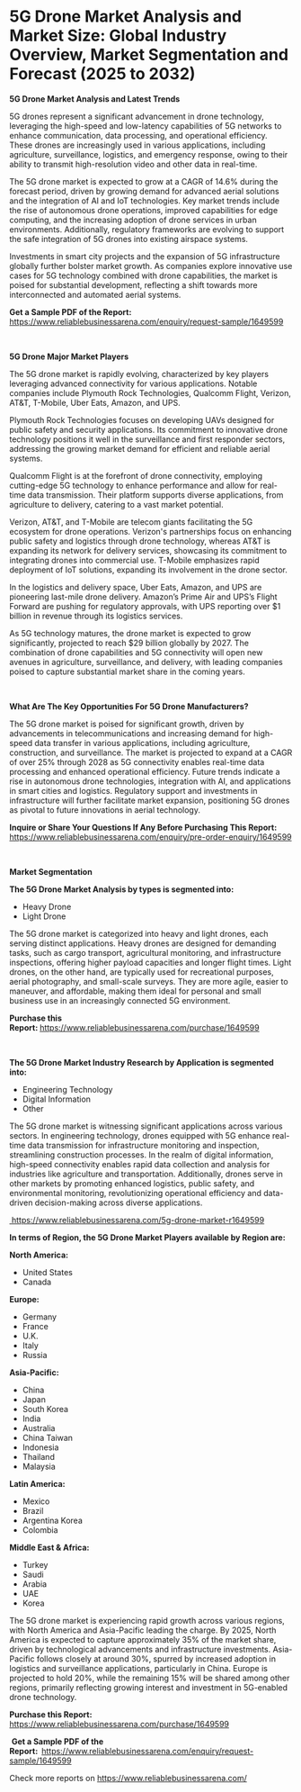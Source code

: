 <p><h1>5G Drone Market Analysis and Market Size: Global Industry Overview, Market Segmentation and Forecast (2025 to 2032)</h1></p><p><strong>5G Drone Market Analysis and Latest Trends</strong></p>
<p><p>5G drones represent a significant advancement in drone technology, leveraging the high-speed and low-latency capabilities of 5G networks to enhance communication, data processing, and operational efficiency. These drones are increasingly used in various applications, including agriculture, surveillance, logistics, and emergency response, owing to their ability to transmit high-resolution video and other data in real-time.</p><p>The 5G drone market is expected to grow at a CAGR of 14.6% during the forecast period, driven by growing demand for advanced aerial solutions and the integration of AI and IoT technologies. Key market trends include the rise of autonomous drone operations, improved capabilities for edge computing, and the increasing adoption of drone services in urban environments. Additionally, regulatory frameworks are evolving to support the safe integration of 5G drones into existing airspace systems.</p><p>Investments in smart city projects and the expansion of 5G infrastructure globally further bolster market growth. As companies explore innovative use cases for 5G technology combined with drone capabilities, the market is poised for substantial development, reflecting a shift towards more interconnected and automated aerial systems.</p></p>
<p><strong>Get a Sample PDF of the Report:&nbsp;</strong> <a href="https://www.reliablebusinessarena.com/enquiry/request-sample/1649599?utm_campaign=1871&utm_medium=2&utm_source=Github&utm_content=ia&utm_term=09042025&utm_id=5g-drone">https://www.reliablebusinessarena.com/enquiry/request-sample/1649599</a></p>
<p>&nbsp;</p>
<p><strong>5G Drone Major Market Players</strong></p>
<p><p>The 5G drone market is rapidly evolving, characterized by key players leveraging advanced connectivity for various applications. Notable companies include Plymouth Rock Technologies, Qualcomm Flight, Verizon, AT&T, T-Mobile, Uber Eats, Amazon, and UPS.</p><p>Plymouth Rock Technologies focuses on developing UAVs designed for public safety and security applications. Its commitment to innovative drone technology positions it well in the surveillance and first responder sectors, addressing the growing market demand for efficient and reliable aerial systems.</p><p>Qualcomm Flight is at the forefront of drone connectivity, employing cutting-edge 5G technology to enhance performance and allow for real-time data transmission. Their platform supports diverse applications, from agriculture to delivery, catering to a vast market potential.</p><p>Verizon, AT&T, and T-Mobile are telecom giants facilitating the 5G ecosystem for drone operations. Verizon's partnerships focus on enhancing public safety and logistics through drone technology, whereas AT&T is expanding its network for delivery services, showcasing its commitment to integrating drones into commercial use. T-Mobile emphasizes rapid deployment of IoT solutions, expanding its involvement in the drone sector.</p><p>In the logistics and delivery space, Uber Eats, Amazon, and UPS are pioneering last-mile drone delivery. Amazon’s Prime Air and UPS’s Flight Forward are pushing for regulatory approvals, with UPS reporting over $1 billion in revenue through its logistics services.</p><p>As 5G technology matures, the drone market is expected to grow significantly, projected to reach $29 billion globally by 2027. The combination of drone capabilities and 5G connectivity will open new avenues in agriculture, surveillance, and delivery, with leading companies poised to capture substantial market share in the coming years.</p></p>
<p>&nbsp;</p>
<p><strong>What Are The Key Opportunities For 5G Drone Manufacturers?</strong></p>
<p><p>The 5G drone market is poised for significant growth, driven by advancements in telecommunications and increasing demand for high-speed data transfer in various applications, including agriculture, construction, and surveillance. The market is projected to expand at a CAGR of over 25% through 2028 as 5G connectivity enables real-time data processing and enhanced operational efficiency. Future trends indicate a rise in autonomous drone technologies, integration with AI, and applications in smart cities and logistics. Regulatory support and investments in infrastructure will further facilitate market expansion, positioning 5G drones as pivotal to future innovations in aerial technology.</p></p>
<p><strong>Inquire or Share Your Questions If Any Before Purchasing This Report:</strong> <a href="https://www.reliablebusinessarena.com/enquiry/pre-order-enquiry/1649599?utm_campaign=1871&utm_medium=2&utm_source=Github&utm_content=ia&utm_term=09042025&utm_id=5g-drone">https://www.reliablebusinessarena.com/enquiry/pre-order-enquiry/1649599</a></p>
<p>&nbsp;</p>
<p><strong>Market Segmentation</strong></p>
<p><strong>The 5G Drone Market Analysis by types is segmented into:</strong></p>
<p><ul><li>Heavy Drone</li><li>Light Drone</li></ul></p>
<p><p>The 5G drone market is categorized into heavy and light drones, each serving distinct applications. Heavy drones are designed for demanding tasks, such as cargo transport, agricultural monitoring, and infrastructure inspections, offering higher payload capacities and longer flight times. Light drones, on the other hand, are typically used for recreational purposes, aerial photography, and small-scale surveys. They are more agile, easier to maneuver, and affordable, making them ideal for personal and small business use in an increasingly connected 5G environment.</p></p>
<p><strong>Purchase this Report:&nbsp;</strong><a href="https://www.reliablebusinessarena.com/purchase/1649599?utm_campaign=1871&utm_medium=2&utm_source=Github&utm_content=ia&utm_term=09042025&utm_id=5g-drone">https://www.reliablebusinessarena.com/purchase/1649599</a></p>
<p>&nbsp;</p>
<p><strong>The 5G Drone Market Industry Research by Application is segmented into:</strong></p>
<p><ul><li>Engineering Technology</li><li>Digital Information</li><li>Other</li></ul></p>
<p><p>The 5G drone market is witnessing significant applications across various sectors. In engineering technology, drones equipped with 5G enhance real-time data transmission for infrastructure monitoring and inspection, streamlining construction processes. In the realm of digital information, high-speed connectivity enables rapid data collection and analysis for industries like agriculture and transportation. Additionally, drones serve in other markets by promoting enhanced logistics, public safety, and environmental monitoring, revolutionizing operational efficiency and data-driven decision-making across diverse applications.</p></p>
<p><a href="https://www.reliablebusinessarena.com/5g-drone-market-r1649599?utm_campaign=1871&utm_medium=2&utm_source=Github&utm_content=ia&utm_term=09042025&utm_id=5g-drone">&nbsp;https://www.reliablebusinessarena.com/5g-drone-market-r1649599</a></p>
<p><strong>In terms of Region, the 5G Drone Market Players available by Region are:</strong></p>
<p>
    <p> <strong> North America: </strong>
        <ul>
            <li>United States</li>
            <li>Canada</li>
        </ul>
        </p> 
    <p> <strong> Europe: </strong>
        <ul>
            <li>Germany</li>
            <li>France</li>
            <li>U.K.</li>
            <li>Italy</li>
            <li>Russia</li>
        </ul>
        </p> 
    <p> <strong> Asia-Pacific: </strong>
        <ul>
            <li>China</li>
            <li>Japan</li>
            <li>South Korea</li>
            <li>India</li>
            <li>Australia</li>
            <li>China Taiwan</li>
            <li>Indonesia</li>
            <li>Thailand</li>
            <li>Malaysia</li>
        </ul>
        </p> 
    <p> <strong> Latin America: </strong>
        <ul>
            <li>Mexico</li>
            <li>Brazil</li>
            <li>Argentina Korea</li>
            <li>Colombia</li>
        </ul>
        </p> 
    <p> <strong> Middle East & Africa: </strong>
        <ul>
            <li>Turkey</li>
            <li>Saudi</li>
            <li>Arabia</li>
            <li>UAE</li>
            <li>Korea</li>
        </ul>
    </p>
    </p>
<p><p>The 5G drone market is experiencing rapid growth across various regions, with North America and Asia-Pacific leading the charge. By 2025, North America is expected to capture approximately 35% of the market share, driven by technological advancements and infrastructure investments. Asia-Pacific follows closely at around 30%, spurred by increased adoption in logistics and surveillance applications, particularly in China. Europe is projected to hold 20%, while the remaining 15% will be shared among other regions, primarily reflecting growing interest and investment in 5G-enabled drone technology.</p></p>
<p><strong>Purchase this Report: </strong><a href="https://www.reliablebusinessarena.com/purchase/1649599?utm_campaign=1871&utm_medium=2&utm_source=Github&utm_content=ia&utm_term=09042025&utm_id=5g-drone">https://www.reliablebusinessarena.com/purchase/1649599</a></p>
<p>&nbsp;<strong>Get a Sample PDF of the Report:&nbsp;&nbsp;</strong><a href="https://www.reliablebusinessarena.com/enquiry/request-sample/1649599?utm_campaign=1871&utm_medium=2&utm_source=Github&utm_content=ia&utm_term=09042025&utm_id=5g-drone">https://www.reliablebusinessarena.com/enquiry/request-sample/1649599</a></p>
<p><strong></strong></p>
<p>Check more reports on <a href="https://www.reliablebusinessarena.com/?utm_campaign=1871&utm_medium=2&utm_source=Github&utm_content=ia&utm_term=09042025&utm_id=5g-drone">https://www.reliablebusinessarena.com/</a></p>